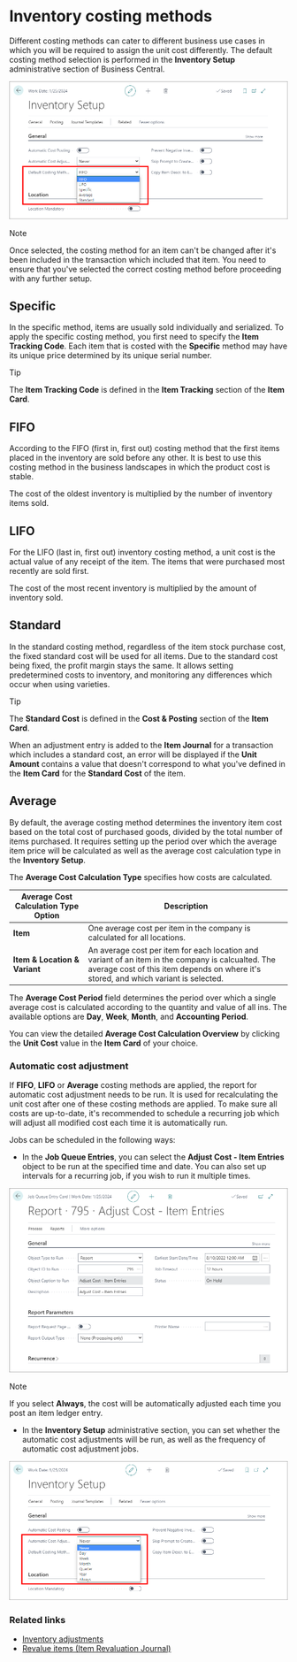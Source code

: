 # Inventory costing methods

Different costing methods can cater to different business use cases in which you will be required to assign the unit cost differently. The default costing method selection is performed in the **Inventory Setup** administrative section of Business Central.

![inventory_setup_costing_method_selection](../images/inventory_setup_costing_method_selection.PNG)

> [!Note]
> Once selected, the costing method for an item can't be changed after it's been included in the transaction which included that item. You need to ensure that you've selected the correct costing method before proceeding with any further setup. 

## Specific

In the specific method, items are usually sold individually and serialized. To apply the specific costing method, you first need to specify the **Item Tracking Code**. Each item that is costed with the **Specific** method may have its unique price determined by its unique serial number. 

> [!Tip]
> The **Item Tracking Code** is defined in the **Item Tracking** section of the **Item Card**.

## FIFO

According to the FIFO (first in, first out) costing method that the first items placed in the inventory are sold before any other. It is best to use this costing method in the business landscapes in which the product cost is stable.

The cost of the oldest inventory is multiplied by the number of inventory items sold. 


## LIFO

For the LIFO (last in, first out) inventory costing method, a unit cost is the actual value of any receipt of the item. The items that were purchased most recently are sold first.

The cost of the most recent inventory is multiplied by the amount of inventory sold.

## Standard

In the standard costing method, regardless of the item stock purchase cost, the fixed standard cost will be used for all items. Due to the standard cost being fixed, the profit margin stays the same. It allows setting predetermined costs to inventory, and monitoring any differences which occur when using varieties. 

> [!Tip]
> The **Standard Cost** is defined in the **Cost & Posting** section of the **Item Card**.

When an adjustment entry is added to the **Item Journal** for a transaction which includes a standard cost, an error will be displayed if the **Unit Amount** contains a value that doesn't correspond to what you've defined in the **Item Card** for the **Standard Cost** of the item.

## Average

By default, the average costing method determines the inventory item cost based on the total cost of purchased goods, divided by the total number of items purchased. It requires setting up the period over which the average item price will be calculated as well as the average cost calculation type in the **Inventory Setup**. 

The **Average Cost Calculation Type** specifies how costs are calculated. 

| Average Cost Calculation Type Option      | Description |
| ----------- | ----------- |
| **Item**       | One average cost per item in the company is calculated for all locations.    |
| **Item & Location & Variant**   | An average cost per item for each location and variant of an item in the company is calcualted. The average cost of this item depends on where it's stored, and which variant is selected.       |

The **Average Cost Period** field determines the period over which a single average cost is calculated according to the quantity and value of all ins. The available options are **Day**, **Week**, **Month**, and **Accounting Period**.

You can view the detailed **Average Cost Calculation Overview** by clicking the **Unit Cost** value in the **Item Card** of your choice.

### Automatic cost adjustment

If **FIFO**, **LIFO** or **Average** costing methods are applied, the report for automatic cost adjustment needs to be run. It is used for recalculating the unit cost after one of these costing methods are applied. To make sure all costs are up-to-date, it's recommended to schedule a recurring job which will adjust all modified cost each time it is automatically run. 

Jobs can be scheduled in the following ways:

- In the **Job Queue Entries**, you can select the **Adjust Cost - Item Entries** object to be run at the specified time and date. You can also set up intervals for a recurring job, if you wish to run it multiple times.

<img src="../images/job_queue_entries_set_up_auto_cost_adjustment.PNG" width="600">

> [!Note]
> If you select **Always**, the cost will be automatically adjusted each time you post an item ledger entry.

- In the **Inventory Setup** administrative section, you can set whether the automatic cost adjustments will be run, as well as the frequency of automatic cost adjustment jobs.

<img src="../images/auto_cost_adjustment_intervals.PNG" width="600">


### Related links

- [Inventory adjustments](inventory_adjustments.md)
- [Revalue items (Item Revaluation Journal)](../howto/revaluation_journal.md)
